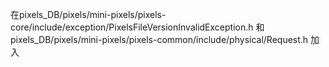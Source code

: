 在pixels_DB/pixels/mini-pixels/pixels-core/include/exception/PixelsFileVersionInvalidException.h
和pixels_DB/pixels/mini-pixels/pixels-common/include/physical/Request.h
加入